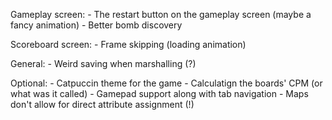 Gameplay screen:
	- The restart button on the gameplay screen (maybe a fancy animation)
	- Better bomb discovery

Scoreboard screen:
	- Frame skipping (loading animation)

General:
	- Weird saving when marshalling (?)

Optional:
	- Catpuccin theme for the game
	- Calculatign the boards' CPM (or what was it called)
	- Gamepad support along with tab navigation
	- Maps don't allow for direct attribute assignment (!)

